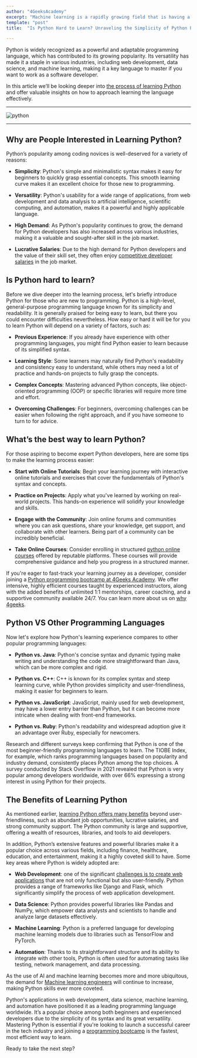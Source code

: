 ```yaml
---
author: "4GeeksAcademy"
excerpt: "Machine learning is a rapidly growing field that is having a major impact on the world around us"
template: "post"
title:  "Is Python Hard to Learn? Unraveling the Simplicity of Python Programming"

---
```





Python is widely recognized as a powerful and adaptable programming language, which has contributed to its growing popularity. Its versatility has made it a staple in various industries, including web development, data science, and machine learning, making it a key language to master if you want to work as a software developer.

In this article we’ll be looking deeper into [the process of learning Python]([https://4geeksacademy.com/us/python-bootcamp/how-long-does-it-take-to-learn-python](https://4geeksacademy.com/us/python-bootcamp/how-long-does-it-take-to-learn-python)) and offer valuable insights on how to approach learning the language effectively. 

---

![python](https://images.unsplash.com/photo-1526379095098-d400fd0bf935?auto=format&fit=crop&q=80&w=1632&ixlib=rb-4.0.3&ixid=M3wxMjA3fDB8MHxwaG90by1wYWdlfHx8fGVufDB8fHx8fA%3D%3D)

---


## Why are People Interested in Learning Python?

Python’s popularity among coding novices is well-deserved for a variety of reasons:

- **Simplicity**: Python's simple and minimalistic syntax makes it easy for beginners to quickly grasp essential concepts. This smooth learning curve makes it an excellent choice for those new to programming.

- **Versatility**: Python's usability for a wide range of applications, from web development and data analysis to artificial intelligence, scientific computing, and automation, makes it a powerful and highly applicable language.

- **High Demand**: As Python's popularity continues to grow, the demand for Python developers has also increased across various industries, making it a valuable and sought-after skill in the job market.

-  **Lucrative Salaries**: Due to the high demand for Python developers and the value of their skill set, they often enjoy [competitive developer salaries](https://4geeksacademy.com/us/full-stack-developer/senior-full-stack-developer-salary) in the job market.

## Is Python hard to learn?

Before we dive deeper into the learning process, let's briefly introduce Python for those who are new to programming. Python is a high-level, general-purpose programming language known for its simplicity and readability. It is generally praised for being easy to learn, but there you could encounter difficulties nevertheless. How easy or hard it will be for you to learn Python will depend on a variety of factors, such as:

- **Previous Experience**: If you already have experience with other programming languages, you might find Python easier to learn because of its simplified syntax.

- **Learning Style**: Some learners may naturally find Python's readability and consistency easy to understand, while others may need a lot of practice and hands-on projects to fully grasp the concepts.

- **Complex Concepts**: Mastering advanced Python concepts, like object-oriented programming (OOP) or specific libraries will require more time and effort.

- **Overcoming Challenges**: For beginners, overcoming challenges can be easier when following the right approach, and if you have someone to turn to for advice. 

## What’s the best way to learn Python?

For those aspiring to become expert Python developers, here are some tips to make the learning process easier:

- **Start with Online Tutorials**: Begin your learning journey with interactive online tutorials and exercises that cover the fundamentals of Python's syntax and concepts.

- **Practice on Projects**: Apply what you've learned by working on real-world projects. This hands-on experience will solidify your knowledge and skills.

- **Engage with the Community**: Join online forums and communities where you can ask questions, share your knowledge, get support, and collaborate with other learners. Being part of a community can be incredibly beneficial.

- **Take Online Courses**: Consider enrolling in structured [python online courses](https://4geeksacademy.com/us/python-bootcamp/python-bootcamp-online) offered by reputable platforms. These courses will provide comprehensive guidance and help you progress in a structured manner.


If you're eager to fast-track your learning journey as a developer, consider joining a [Python programming bootcamp at 4Geeks Academy](https://4geeksacademy.com/us/python-bootcamp/python-programming-bootcamp). We offer intensive, highly efficient courses taught by experienced instructors, along with the added benefits of unlimited 1:1 mentorships, career coaching, and a supportive community available 24/7. You can learn more about us on [why 4geeks](https://4geeksacademy.com/us/geeks-vs-others).


## Python VS Other Programming Languages

Now let's explore how Python's learning experience compares to other popular programming languages:

- **Python vs. Java**: Python's concise syntax and dynamic typing make writing and understanding the code more straightforward than Java, which can be more complex and rigid.

- **Python vs. C++**: C++ is known for its complex syntax and steep learning curve, while Python provides simplicity and user-friendliness, making it easier for beginners to learn.

- **Python vs. JavaScript**: JavaScript, mainly used for web development, may have a lower entry barrier than Python, but it can become more intricate when dealing with front-end frameworks. 

- **Python vs. Ruby**: Python's readability and widespread adoption give it an advantage over Ruby, especially for newcomers.

Research and different surveys keep confirming that Python is one of the most beginner-friendly programming languages to learn. The TIOBE Index, for example, which ranks programming languages based on popularity and industry demand, consistently places Python among the top choices. A survey conducted by Stack Overflow in 2021 revealed that Python is very popular among developers worldwide, with over 66% expressing a strong interest in using Python for their projects.

## The Benefits of Learning Python

As mentioned earlier, [learning Python offers many benefits](https://4geeksacademy.com/us/python-bootcamp/why-we-teach-python-4geeks) beyond user-friendliness, such as abundant job opportunities, lucrative salaries, and strong community support. The Python community is large and supportive, offering a wealth of resources, libraries, and tools to aid developers.

In addition, Python’s extensive features and powerful libraries make it a popular choice across various fields, including finance, healthcare, education, and entertainment, making it a highly coveted skill to have. Some key areas where Python is widely adopted are:

- **Web Development**: one of the significant [challenges is to create web applications](https://4geeksacademy.com/us/trends-and-tech/challenges-web-developer-us) that are not only functional but also user-friendly. Python provides a range of frameworks like Django and Flask, which significantly simplify the process of web application development.

- **Data Science**: Python provides powerful libraries like Pandas and NumPy, which empower data analysts and scientists to handle and analyze large datasets effectively.

- **Machine Learning**: Python is a preferred language for developing machine learning models due to libraries such as TensorFlow and PyTorch.

- **Automation**: Thanks to its straightforward structure and its ability to integrate with other tools, Python is often used for automating tasks like testing, network management, and data processing.

As the use of AI and machine learning becomes more and more ubiquitous, the demand for [Machine learning engineers]([https://4geeksacademy.com/us/machine-learning-engineer/machine-learning-engineer](https://4geeksacademy.com/us/machine-learning-engineer/machine-learning-engineer)) will continue to increase, making Python skills ever more coveted.


Python's applications in web development, data science, machine learning, and automation have positioned it as a leading programming language worldwide. It’s a popular choice among both beginners and experienced developers due to the simplicity of its syntax and its great versatility. Mastering Python is essential if you're looking to launch a successful career in the tech industry and joining a [programming bootcamp](https://4geeksacademy.com/us/coding-bootcamp?lang=en) is the fastest, most efficient way to learn. 

Ready to take the next step?

<call-to-action button_text="Enroll now" button_link="https://4geeksacademy.com/us/coding-bootcamps/machine-learning-engineering" background="rgba(0, 151, 205, 0.15)" title="Become a Machine Learning Engineer" text="Join a Machine Learning Engineer bootcamp and become a master jedi with Python"></call-to-action>
